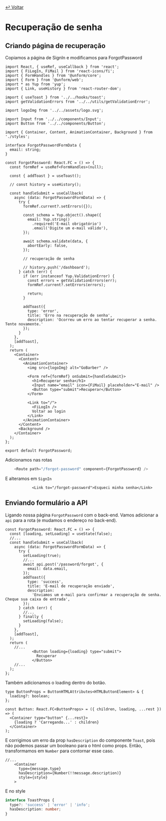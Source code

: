 [↩ Voltar](README.md)

# Recuperação de senha
## Criando página de recuperação
Copiamos a página de SignIn e modificamos para ForgotPassword
```tsx
import React, { useRef, useCallback } from 'react';
import { FiLogIn, FiMail } from 'react-icons/fi';
import { FormHandles } from '@unform/core';
import { Form } from '@unform/web';
import * as Yup from 'yup';
import { Link, useHistory } from 'react-router-dom';

import { useToast } from '../../hooks/toast';
import getValidationErrors from '../../utils/getValidationError';

import logoImg from '../../assets/logo.svg';

import Input from '../../components/Input';
import Button from '../../components/Button';

import { Container, Content, AnimationContainer, Background } from './styles';

interface ForgotPasswordFormData {
  email: string;
}

const ForgotPassword: React.FC = () => {
  const formRef = useRef<FormHandles>(null);

  const { addToast } = useToast();

  // const history = useHistory();

  const handleSubmit = useCallback(
    async (data: ForgotPasswordFormData) => {
      try {
        formRef.current?.setErrors({});

        const schema = Yup.object().shape({
          email: Yup.string()
            .required('E-mail obrigatório')
            .email('Digite um e-mail válido'),
        });

        await schema.validate(data, {
          abortEarly: false,
        });

        // recuperação de senha

        // history.push('/dashboard');
      } catch (err) {
        if (err instanceof Yup.ValidationError) {
          const errors = getValidationErrors(err);
          formRef.current?.setErrors(errors);

          return;
        }

        addToast({
          type: 'error',
          title: 'Erro na recuperação de senha',
          description: 'Ocorreu um erro ao tentar recuperar a senha. Tente novamente.'
        });
      }
    },
    [addToast],
  );
  return (
    <Container>
      <Content>
        <AnimationContainer>
          <img src={logoImg} alt="GoBarber" />

          <Form ref={formRef} onSubmit={handleSubmit}>
            <h1>Recuperar senha</h1>
            <Input name="email" icon={FiMail} placeholder="E-mail" />
            <Button type="submit">Recuperar</Button>
          </Form>

          <Link to="/">
            <FiLogIn />
            Voltar ao login
          </Link>
        </AnimationContainer>
      </Content>
      <Background />
    </Container>
  );
};

export default ForgotPassword;
```

Adicionamos nas rotas
```ts
    <Route path="/forgot-password" component={ForgotPassword} />
```

E alteramos em `SignIn`
```tsx
            <Link to="/forgot-password">Esqueci minha senha</Link>
```

## Enviando formulário a API
Ligando nossa página `ForgotPassword` com o back-end. Vamos adicionar a `api` para a rota (e mudamos o endereço no back-end).
```tsx
const ForgotPassword: React.FC = () => {
  const [loading, setLoading] = useState(false);
  //...
  const handleSubmit = useCallback(
    async (data: ForgotPasswordFormData) => {
      try {
        setLoading(true);
        //...
        await api.post('/password/forgot', {
          email: data.email,
        });
        addToast({
          type: 'success',
          title: 'E-mail de recuperação enviado',
          description:
            'Enviamos um e-mail para confirmar a recuperação de senha. Cheque sua caixa de entrada',
        });
      } catch (err) {
        //...
      } finally {
        setLoading(false);
      }
    },
    [addToast],
  );
  return (
    //...
            <Button loading={loading} type="submit">
              Recuperar
            </Button>
    //...
  );
};
```

Também adicionamos o loading dentro do botão.
```tsx
type ButtonProps = ButtonHTMLAttributes<HTMLButtonElement> & {
  loading?: boolean;
};

const Button: React.FC<ButtonProps> = ({ children, loading, ...rest }) => (
  <Container type="button" {...rest}>
    {loading ? 'Carregando...' : children}
  </Container>
);
```

E corrigimos um erro da prop `hasDescription` do componente `Toast`, pois não podemos passar um booleano para o html como props. Então, transformamos em `Number` para contornar esse caso.
```tsx
//...
    <Container
      type={message.type}
      hasDescription={Number(!!message.description)}
      style={style}
    >
```

E no style
```ts
interface ToastProps {
  type?: 'success' | 'error' | 'info';
  hasDescription: number;
}
```
